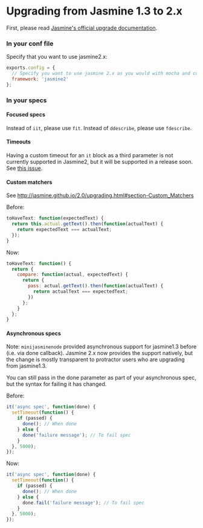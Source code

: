 Upgrading from Jasmine 1.3 to 2.x
=================================

First, please read [Jasmine's official upgrade documentation](http://jasmine.github.io/2.0/upgrading.html).

### In your conf file

Specify that you want to use jasmine2.x:

```javascript
exports.config = {
  // Specify you want to use jasmine 2.x as you would with mocha and cucumber.
  framework: 'jasmine2'
};

```

### In your specs

#### Focused specs

Instead of `iit`, please use `fit`. Instead of `ddescribe`, please use `fdescribe`.

#### Timeouts

Having a custom timeout for an `it` block as a third parameter is not currently
supported in Jasmine2, but it will be supported in a release soon. See [this issue](https://github.com/angular/protractor/issues/1701).

#### Custom matchers

See http://jasmine.github.io/2.0/upgrading.html#section-Custom_Matchers

Before:
```javascript
toHaveText: function(expectedText) {
  return this.actual.getText().then(function(actualText) {
    return expectedText === actualText;
  });
}
```

Now:
```javascript
toHaveText: function() {
  return {
    compare: function(actual, expectedText) {
      return {
        pass: actual.getText().then(function(actualText) {
          return actualText === expectedText;
        })
      };
    }
  };
}
```

#### Asynchronous specs

Note: `minijasminenode` provided asynchronous support for jasmine1.3 before (i.e. via done callback). Jasmine 2.x now provides the support natively, but the change is mostly transparent to protractor users who are upgrading from jasmine1.3.

You can still pass in the done parameter as part of your asynchronous spec, but the syntax for failing it has changed.

Before:
```javascript
it('async spec', function(done) {
  setTimeout(function() {
    if (passed) {
      done(); // When done
    } else {
      done('failure message'); // To fail spec
    }
  }, 5000);
});
```

Now:
```javascript
it('async spec', function(done) {
  setTimeout(function() {
    if (passed) {
      done(); // When done
    } else {
      done.fail('failure message'); // To fail spec
    }
  }, 5000);
});
```
